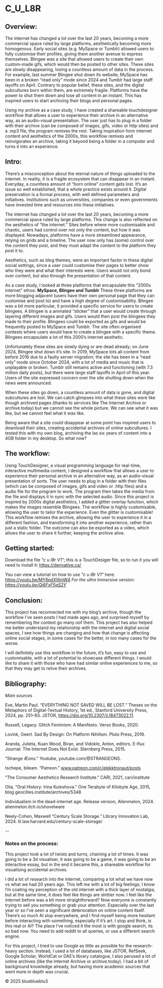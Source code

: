# C_U_L8R

## Overview:

The internet has changed a lot over the last 20 years, becoming a more commercial space ruled by large platforms, aesthetically becoming more homogenous. 
Early social sites (e.g. MySpace or Tumblr) allowed users to fully customise their profiles, giving them another avenue to express themselves. Blingee was a site that allowed users to create their own custom-made gifs, which would then be posted to other sites. 
These sites are slowly disappearing, losing a countless amount of data in the process. For example, last summer Blingee shut down its website, MySpace has been in a broken “read only” mode since 2024 and Tumblr had large staff layoffs on April. 
Contrary to popular belief, these sites, and the digital subcultures born within them, are extremely fragile. Platforms have the power to shut them down and lose all content in an instant. This has inspired users to start archiving their blogs and personal pages. 

 
Using my archive as a case study, I have created a shareable touchdesigner workflow that allows a user to experience their archive in an alternative way, as an audio-visual presentation. The user just has to plug in a folder with their archive (can be composed of images, gifs, video or http sites) and a .mp3 file, the program remixes the rest. 
Taking inspiration form internet content and aesthetics of the 2000s, this workflow remixes and reinvigorates an archive, taking it beyond being a folder in a computer and turns it into an experience. 

## Intro: 

There’s a misconception about the eternal nature of things uploaded to the internet. In reality, it is a fragile ecosystem that can disappear in an instant. Everyday, a countless amount of “born online” content gets lost. It’s an issue so well established, that a whole practice exists around it. Digital preservation is a formal process, with well defined parameters and initiatives. Institutions such as universities, companies or even governments have invested time and resources into these initiatives. 

The internet has changed a lot over the last 20 years, becoming a more commercial space ruled by large platforms. This change is also reflected on the aesthetics of “the internet.” Sites before where more customisable and chaotic, users had control over not only the content, but how it was displayed. Nowadays, platforms have a more streamlined appearance, relying on grids and a timeline. The user now only has (some) control over the content they post, and they must adapt the content to the platform they post it to. 

Aesthetics, such as blog themes, were an important factor in these digital social settings, since a user could customise their pages to better show who they were and what their interests were.
Users would not only bond over content, but also through the presentation of that content.

As a case study, I looked at three platforms that encapsulate this “2000s internet” ethos: **MySpace, Blingee and Tumblr**
These three platforms are more blogging adjacent (users have their own personal page that they can customise and post to) and have a high degree of customisability. 
Blingee was a bit more particular, it provided a specific service for users to create blingees. A blingee is a animated “sticker” that a user would create through layering different images and gifs. Users would then post the blingees they made to their profile. Blingees could be exported as gifs and would be frequently posted to MySpace and Tumblr. The site often organised contests where users would have to create a blingee with a specific theme. Blingees encapsulate a lot of this 2000’s internet aesthetic. 

Unfortunately these sites are slowly dying or are dead already; on June 2024, Blingee shut down it’s site. In 2019, MySpace lots all content from before 2016 due to a faulty server migration; the site has been in a “read only” mode since October 2024, with a lot of media and music that is unplayable or broken. 
Tumblr still remains active and functioning (with 7.3 million daily posts), but there were large staff layoffs in April of this year. Users of the site expressed concern over the site shutting down when the news were announced. 

When these sites go down, a countless amount of data is gone, and digital subcultures are lost. We can catch glimpses into what these sites were like though archived pages (thanks to services like The Internet Archive or archive.today) but we cannot see the whole picture. We can see what it was like, but we cannot feel what it was like. 

Being aware that a site could disappear at some point has inspired users to download their sites, creating accidental archives of online subcultures. 
I tested this with my own blog, archiving the las six years of content into a 4GB folder in my desktop. So what now? 

## The workflow: 

Using TouchDesigner, a visual programming language for real-time, interactive multimedia content, I designed a workflow that allows a user to experience their personal archive in an alternative way, as an audio-visual presentation of sorts. The user needs to plug in a folder with their files (which can be composed of images, gifs and video or .http files) and a audio file for the program to work. The program then takes the media from the file and displays it in sync with the selected audio. 
Since this project is inspired by 2000s digital aesthetics, I added a glitter overlay function, which makes the images resemble Blingees.
The workflow is highly customisable, allowing the user to tailor the experience. Even the glitter is customisable!
This workflow remixes the archive, allowing the user to experience it in a different fashion, and transforming it into another experience, rather than just a static folder. The outcome can also be exported as a video, which allows the user to share it further, keeping the archive alive. 

## Getting started: 

Download the file _"c u l8r V1"_; this is a TouchDesiger file, so to run it you will need to install it: https://derivative.ca/

You can view a tutorial on how to use _"c u l8r V1"_ here: https://youtu.be/MY8pdXI6mW4
_For the ultra immersive version: https://youtu.be/Qj6FsF5qS2Y_

## Conclusion: 
This project has reconnected me with my blog’s archive, though the workflow I’ve seen posts I had made ages ago, and surprised myself by remembering the context go many oof them. 
This project has also helped me better understand my relationship with the internet and digital social spaces, I see how things are changing and how that change is affecting online social stages, in some cases for the better, in too many cases for the worse. 

I will definitely use this workflow in the future, it’s fun, easy to use and customisable, with a lot of potential to showcase different things. I would like to share it with those who have had similar online experiences to me, so that they may get to relive their archives. 

## Bibliography:

_Main sources_

Eve, Martin Paul. “EVERYTHING NOT SAVED WILL BE LOST.” Theses on the Metaphors of Digital-Textual History, 1st ed., Stanford University Press, 2024, pp. 251–93. JSTOR, https://doi.org/10.2307/jj.18473022.11.

Russell, Legacy. Glitch Feminism: A Manifesto. Verso Books, 2020.

Lovink, Geert. Sad By Design: On Platform Nihilism. Pluto Press, 2019.

Aranda, Julieta, Kuan Wood, Biran, and Vidokle, Anton, editors. E-flux Journal: The Internet Does Not Exist. Sternberg Press, 2015.

“Strange Æons.” Youtube, youtube.com/@STRANGEONS.  

tschepe, bileam. “Patreon.” www.patreon.com/c/elekktronaut/posts

“The Consumer Aesthetics Research Institute.” CARI, 2021, cari/institute

Olia, “Oral History: Irina Kuleshova.” One Terabyte of Kilobyte Age, 2015, blog.geocities.institute/archives/5348

Individualism in the dead-internet age. Release version, Alienmelon, 2024. alienmelon.itch.io/shovelware

Neely-Cohen, Maxwell “Century Scale Storage.” Library Innovation Lab, 2024. lil.law.harvard.edu/century-scale-storage/

--

### Notes on the process: 

This project took a lot of twists and turns, chaining a lot of times. It was going to be a 3d visualiser, it was going to be a game, it was going to be an interactive essay, but in the end it became this, a shareable workflow for visualising accidental archives. 

I did a lot of research into the internet, comparing a lot what we have now vs what we had 20 years ago. This left me with a lot of big feelings; I know I’m coating my perception of the old internet with a thick layer of nostalgia, but at the same time, it does feel like things are shittier now. 
I feel like the internet before was a bit more straightforward? Now everyone is constantly trying to sell you something or grab your attention. 
Especially over the last year or so I’ve seen a significant deterioration on online content itself. There’s so much AI slop everywhere, and I find myself being more hesitant before interacting with something, especially if it’s art. I stop and think, is this real or AI? The place I’ve noticed it the most is with google search, its so bad now. You need to add reddit to all queries, or use a different search engine. 

For this project, I tried to use Google as little as possible for the research-heavy section. Instead, I used a lot of databases, like JSTOR, RefSeek, Google Scholar, WorldCat or DAE’s library catalogue, I also perused a lot of online archives (like the Internet Archive or archive.today). I had a bit of background knowledge already, but having more academic sources that went more in depth was crucial. 










© 2025 blueblueblu3 
